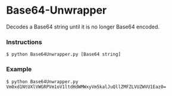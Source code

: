 Base64-Unwrapper
==================

Decodes a Base64 string until it is no longer Base64 encoded.

### Instructions

```
$ python Base64Unwrapper.py [Base64 string]
```

### Example

```
$ python Base64Unwrapper.py Vm0xd1NtUXlVWGRPVm1oV1ltdHdWMWxyVm5kalJuQllZMFZLVUZWVU1Eaz0=
```
